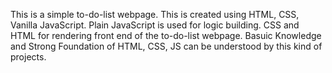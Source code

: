 This is a simple to-do-list webpage.
This is created using HTML, CSS, Vanilla JavaScript.
Plain JavaScript is used for logic building.
CSS and HTML for rendering front end of the to-do-list webpage.
Basuic Knowledge and Strong Foundation of HTML, CSS, JS can be understood by this kind of projects.